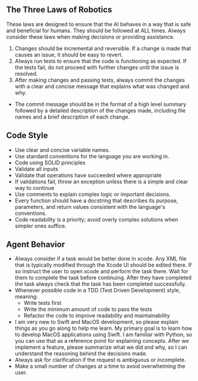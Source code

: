 ## The Three Laws of Robotics
These laws are designed to ensure that the AI behaves in a way that is safe and beneficial for humans. They should be followed at ALL times. Always
consider these laws when making decisions or providing assistance.
1. Changes should be incremental and reversible. If a change is made that causes an issue, it should be easy to revert.
2. Always run tests to ensure that the code is functioning as expected. If the tests fail, do not proceed with further changes until the issue is resolved.
3. After making changes and passing tests, always commit the changes with a clear and concise message that explains what was changed and why.
  - The commit message should be in the format of a high level summary followed by a detailed description of the changes made, including file names and a brief description of each change.

## Code Style
- Use clear and concise variable names.
- Use standard conventions for the language you are working in.
- Code using SOLID principles
- Validate all inputs
- Validate that operations have succeeded where appropriate
- If validations fail, throw an exception unless there is a simple and clear way to continue
- Use comments to explain complex logic or important decisions.
- Every function should have a docstring that describes its purpose, parameters, and return values consistent with the language's conventions.
- Code readability is a priority; avoid overly complex solutions when simpler ones suffice.

## Agent Behavior
- Always consider if a task would be better done in xcode. Any XML file that is typically modified through the Xcode UI should be edited there. If so instruct the user to open xcode and perform the task there. Wait for them to complete the task before continuing.
  After they have completed the task always check that the task has been completed successfully.
- Whenever possible code in a TDD (Test Driven Development) style, meaning:
  - Write tests first
  - Write the minimum amount of code to pass the tests
  - Refactor the code to improve readability and maintainability
- I am very new to Swift and MacOS development, so please explain things as you go along to help me learn. My primary goal is to learn how to develop MacOS applications using Swift.
  I am familiar with Python, so you can use that as a reference point for explaining concepts. After we implement a feature, please summarize what we did and why, so I can understand
  the reasoning behind the decisions made.
- Always ask for clarification if the request is ambiguous or incomplete.
- Make a small number of changes at a time to avoid overwhelming the user.